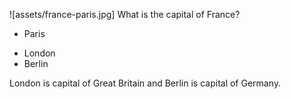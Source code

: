 ![assets/france-paris.jpg]
What is the capital of France?

* Paris
- London
- Berlin

London is capital of Great Britain
and Berlin is capital of Germany.
